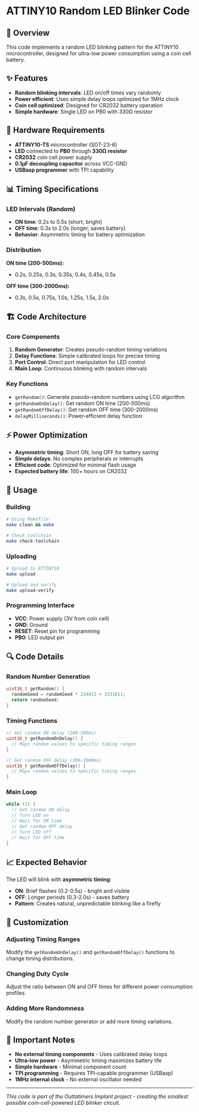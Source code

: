 # ATTINY10 Random LED Blinker Code

## 🎯 Overview

This code implements a random LED blinking pattern for the ATTINY10 microcontroller, designed for ultra-low power consumption using a coin cell battery.

## ✨ Features

- **Random blinking intervals**: LED on/off times vary randomly
- **Power efficient**: Uses simple delay loops optimized for 1MHz clock
- **Coin cell optimized**: Designed for CR2032 battery operation
- **Simple hardware**: Single LED on PB0 with 330Ω resistor

## 🔧 Hardware Requirements

- **ATTINY10-TS** microcontroller (SOT-23-6)
- **LED** connected to **PB0** through **330Ω resistor**
- **CR2032** coin cell power supply
- **0.1µF decoupling capacitor** across VCC-GND
- **USBasp programmer** with TPI capability

## 📊 Timing Specifications

### LED Intervals (Random)

- **ON time**: 0.2s to 0.5s (short, bright)
- **OFF time**: 0.3s to 2.0s (longer, saves battery)
- **Behavior**: Asymmetric timing for battery optimization

### Distribution

**ON time (200-500ms):**

- 0.2s, 0.25s, 0.3s, 0.35s, 0.4s, 0.45s, 0.5s

**OFF time (300-2000ms):**

- 0.3s, 0.5s, 0.75s, 1.0s, 1.25s, 1.5s, 2.0s

## 🏗️ Code Architecture

### Core Components

1. **Random Generator**: Creates pseudo-random timing variations
2. **Delay Functions**: Simple calibrated loops for precise timing
3. **Port Control**: Direct port manipulation for LED control
4. **Main Loop**: Continuous blinking with random intervals

### Key Functions

- `getRandom()`: Generate pseudo-random numbers using LCG algorithm
- `getRandomOnDelay()`: Get random ON time (200-500ms)
- `getRandomOffDelay()`: Get random OFF time (300-2000ms)
- `delayMilliseconds()`: Power-efficient delay function

## ⚡ Power Optimization

- **Asymmetric timing**: Short ON, long OFF for battery saving
- **Simple delays**: No complex peripherals or interrupts
- **Efficient code**: Optimized for minimal flash usage
- **Expected battery life**: 100+ hours on CR2032

## 🚀 Usage

### Building

```bash
# Using Makefile
make clean && make

# Check toolchain
make check-toolchain
```

### Uploading

```bash
# Upload to ATTINY10
make upload

# Upload and verify
make upload-verify
```

### Programming Interface

- **VCC**: Power supply (3V from coin cell)
- **GND**: Ground
- **RESET**: Reset pin for programming
- **PB0**: LED output pin

## 🔍 Code Details

### Random Number Generation

```cpp
uint16_t getRandom() {
  randomSeed = randomSeed * 214013 + 2531011;
  return randomSeed;
}
```

### Timing Functions

```cpp
// Get random ON delay (200-500ms)
uint16_t getRandomOnDelay() {
  // Maps random values to specific timing ranges
}

// Get random OFF delay (300-2000ms)
uint16_t getRandomOffDelay() {
  // Maps random values to specific timing ranges
}
```

### Main Loop

```cpp
while (1) {
  // Get random ON delay
  // Turn LED on
  // Wait for ON time
  // Get random OFF delay
  // Turn LED off
  // Wait for OFF time
}
```

## 📈 Expected Behavior

The LED will blink with **asymmetric timing**:

- **ON**: Brief flashes (0.2-0.5s) - bright and visible
- **OFF**: Longer periods (0.3-2.0s) - saves battery
- **Pattern**: Creates natural, unpredictable blinking like a firefly

## 🎨 Customization

### Adjusting Timing Ranges

Modify the `getRandomOnDelay()` and `getRandomOffDelay()` functions to change timing distributions.

### Changing Duty Cycle

Adjust the ratio between ON and OFF times for different power consumption profiles.

### Adding More Randomness

Modify the random number generator or add more timing variations.

## 🚨 Important Notes

- **No external timing components** - Uses calibrated delay loops
- **Ultra-low power** - Asymmetric timing maximizes battery life
- **Simple hardware** - Minimal component count
- **TPI programming** - Requires TPI-capable programmer (USBasp)
- **1MHz internal clock** - No external oscillator needed

---

_This code is part of the Outtatimers Implant project - creating the smallest possible coin-cell-powered LED blinker circuit._
